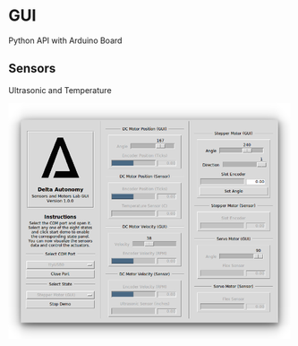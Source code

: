 # GUI
Python API with Arduino Board

## Sensors
Ultrasonic and Temperature

![GUI](https://github.com/ShubhamSureshPatil/Sensors_Motors/blob/master/python-gui/images/gui.png?raw=true)

